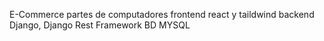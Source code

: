 E-Commerce partes de computadores
frontend
react y taildwind 
backend
Django, Django Rest Framework 
BD 
MYSQL
